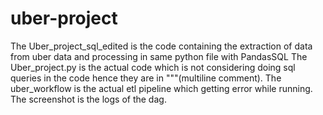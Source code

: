 # uber-project
The Uber_project_sql_edited is the code containing the extraction of data from uber data and processing in same python file with PandasSQL
The Uber_project.py is the actual code which is not considering doing sql queries in the code hence they are in """(multiline comment).
The uber_workflow is the actual etl pipeline which getting error while running.
The screenshot is the logs of the dag.
